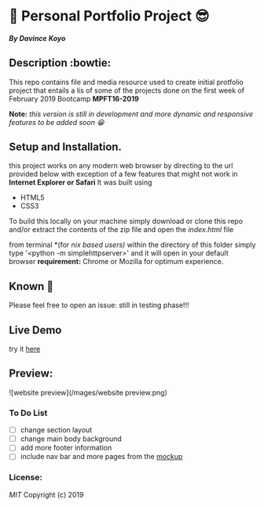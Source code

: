 # :panda_face: Personal Portfolio Project :sunglasses:
#### *By Davince Koyo*

## Description :bowtie:
This repo contains file and media  resource used to create initial protfolio project that entails a lis of some of the projects done on the first week of February 2019 Bootcamp **MPFT16-2019**

**Note:** *this version is still in development and more dynamic and responsive features to be added soon :grin:*

## Setup and Installation.
this project works on any modern web browser by directing to the url provided below with exception of a few features that might not work in **Internet Explorer or Safari**
It was built using
* HTML5
* CSS3

To build this locally on your machine simply download or clone this repo and/or extract the contents of the zip file and open the *index.html* file

from terminal *(for *nix based users)* within the directory of this folder simply type '<python -m simplehttpserver>' and it will open in your default browser
**requirement:** Chrome or Mozilla for optimum experience.
## Known :bug:

Please feel free to open an issue: still in testing phase!!!

## Live Demo
try it [here](https://koyo-jakanees.github.io/)
## Preview:
![website preview](/mages/website preview.png)

### To Do List
- [ ] change section layout
- [ ] change main body background
- [ ] add more footer information
- [ ] include nav bar and more pages from the [mockup](https://github.com/koyo-jakanees/mockUpWebsite)

### License:
*MIT*
Copyright (c) 2019

